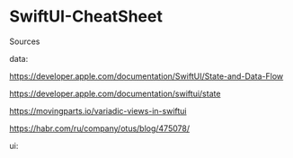 # SwiftUI-CheatSheet

Sources

data:

https://developer.apple.com/documentation/SwiftUI/State-and-Data-Flow

https://developer.apple.com/documentation/swiftui/state

https://movingparts.io/variadic-views-in-swiftui

https://habr.com/ru/company/otus/blog/475078/

ui: 
